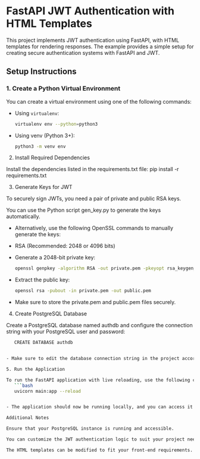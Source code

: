 # FastAPI JWT Authentication with HTML Templates

This project implements JWT authentication using FastAPI, with HTML templates for rendering responses. The example provides a simple setup for creating secure authentication systems with FastAPI and JWT.

## Setup Instructions

### 1. Create a Python Virtual Environment

You can create a virtual environment using one of the following commands:

- Using `virtualenv`:
  ```bash
  virtualenv env --python=python3


- Using venv (Python 3+):
    ```bash
    python3 -m venv env


2. Install Required Dependencies

Install the dependencies listed in the requirements.txt file:
pip install -r requirements.txt

3. Generate Keys for JWT

To securely sign JWTs, you need a pair of private and public RSA keys.

You can use the Python script gen_key.py to generate the keys automatically.

- Alternatively, use the following OpenSSL commands to manually generate the keys:

- RSA (Recommended: 2048 or 4096 bits)

- Generate a 2048-bit private key:
    ```bash
    openssl genpkey -algorithm RSA -out private.pem -pkeyopt rsa_keygen_bits:2048


- Extract the public key:
    ```bash
    openssl rsa -pubout -in private.pem -out public.pem

- Make sure to store the private.pem and public.pem files securely.

4. Create PostgreSQL Database

Create a PostgreSQL database named authdb and configure the connection string with your PostgreSQL user and password:
 ```bash
    CREATE DATABASE authdb


- Make sure to edit the database connection string in the project accordingly.

5. Run the Application

To run the FastAPI application with live reloading, use the following command:
    ```bash
    uvicorn main:app --reload


- The application should now be running locally, and you can access it at http://localhost:8000.

Additional Notes

Ensure that your PostgreSQL instance is running and accessible.

You can customize the JWT authentication logic to suit your project needs.

The HTML templates can be modified to fit your front-end requirements.

